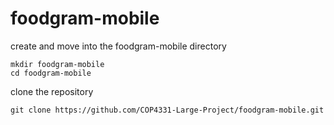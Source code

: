 # foodgram-mobile
create and move into the foodgram-mobile directory
```
mkdir foodgram-mobile
cd foodgram-mobile
```
clone the repository
```
git clone https://github.com/COP4331-Large-Project/foodgram-mobile.git
```
